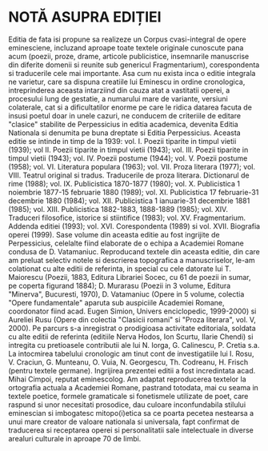 # NOTĂ ASUPRA EDIȚIEI

Editia de fata isi propune sa realizeze un Corpus cvasi-integral de opere eminesciene, incluzand aproape toate textele originale cunoscute pana acum (poezii, proze, drame, articole publicistice, insemnarile manuscrise din diferite domenii si reunite sub genericul Fragmentarium), corespondenta si traducerile cele mai importante.
Asa cum nu exista inca o editie integrala ne varietur, care sa dispuna creatiile lui Eminescu in ordine cronologica, intreprinderea aceasta intarziind din cauza atat a vastitatii operei, a procesului lung de gestatie, a numarului mare de variante, versiuni colaterale, cat si a dificultatilor enorme pe care le ridica datarea facuta de insusi poetul doar in unele cazuri, ne conducem de criteriile de editare "clasice" stabilite de Perpessicius in editia academica, devenita Editia Nationala si denumita pe buna dreptate si Editia Perpessicius. Aceasta editie se intinde in timp de la 1939: vol. I. Poezii tiparite in timpul vietii (1939); vol II. Poezii tiparite in timpul vietii (1943); vol. III. Poezii tiparite in timpul vietii (1943); vol. IV. Poezii postume (1944); vol. V. Poezii postume (1958); vol. VI. Literatura populara (1963); vol. VII. Proza literara (1977); vol. VIII. Teatrul original si tradus. Traducerile de proza literara. Dictionarul de rime (1988); vol. IX. Publicistica 1870-1877 (1980); vol. X. Publicistica 1 noiembrie 1877-15 februarie 1880 (1989); vol. XI. Publicistica 17 februarie-31 decembrie 1880 (1984); vol. XII. Publicistica 1 ianuarie-31 decembrie 1881 (1985); vol. XIII. Publicistica 1882-1883, 1888-1889 (1985); vol. XIV. Traduceri filosofice, istorice si stiintifice (1983); vol. XV. Fragmentarium. Addenda editiei (1993); vol. XVI. Corespondenta (1989) si vol. XVII. Biografia operei (1999). Sase volume din aceasta editie au fost ingrijite de Perpessicius, celelalte fiind elaborate de o echipa a Academiei Romane condusa de D. Vatamaniuc.
Reproducand textele din aceasta editie, din care am preluat selectiv notele si descrierea topografica a manuscriselor, le-am colationat cu alte editii de referinta, in special cu cele datorate lui T. Maiorescu (Poezii, 1883, Editura Librariei Socec, cu 61 de poezii in sumar, pe coperta figurand 1884); D. Murarasu (Poezii in 3 volume, Editura "Minerva", Bucuresti, 1970), D. Vatamaniuc (Opere in 5 volume, colectia "Opere fundamentale" aparuta sub auspiciile Academiei Romane, coordonator fiind acad. Eugen Simion, Univers enciclopedic, 1999-2000) si Aureliei Rusu (Opere din colectia "Clasicii romani" si "Proza literara", vol. V, 2000). Pe parcurs s-a inregistrat o prodigioasa activitate editoriala, soldata cu alte editii de referinta (editiile Nerva Hodos, Ion Scurtu, Ilarie Chendi) si intregita cu pretioasele contributii ale lui N. Iorga, G. Calinescu, P. Cretia s.a. La intocmirea tabelului cronologic am tinut cont de investigatiile lui I. Rosu, V. Craciun, G. Munteanu, O. Vuia, N. Georgescu, Th. Codreanu, H. Frisch (pentru textele germane).
Ingrijirea prezentei editii a fost incredintata acad. Mihai Cimpoi, reputat eminescolog.
Am adaptat reproducerea textelor la ortografia actuala a Academiei Romane, pastrand totodata, mai cu seama in textele poetice, formele gramaticale si fonetismele utilizate de poet, care raspund si unor necesitati prosodice, dau culoare inconfundabila stilului eminescian si imbogatesc mitopo(i)etica sa ce poarta pecetea nestearsa a unui mare creator de valoare nationala si universala, fapt confirmat de traducerea si receptarea operei si personalitatii sale intelectuale in diverse arealuri culturale in aproape 70 de limbi.        